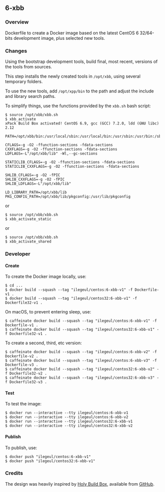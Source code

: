 ## 6-xbb

### Overview

Dockerfile to create a Docker image based on the latest CentOS 6 32/64-bits development image, plus selected new tools.

### Changes

Using the bootstrap development tools, build final, most recent, versions of the tools from sources. 

This step installs the newly created tools in `/opt/xbb`, using several temporary folders.

To use the new tools, add `/opt/xpp/bin` to the path and adjust the include and library search paths.

To simplify things, use the functions provided by the `xbb.sh` bash script:

```console
$ source /opt/xbb/xbb.sh
$ xbb_activate
xPack Build Box activated! CentOS 6.9, gcc (GCC) 7.2.0, ldd (GNU libc) 2.12

PATH=/opt/xbb/bin:/usr/local/sbin:/usr/local/bin:/usr/sbin:/usr/bin:/sbin:/bin

CFLAGS=-g -O2 -ffunction-sections -fdata-sections
CXXFLAGS=-g -O2 -ffunction-sections -fdata-sections
LDFLAGS=-L"/opt/xbb/lib" -Wl,--gc-sections

STATICLIB_CFLAGS=-g -O2 -ffunction-sections -fdata-sections
STATICLIB_CXXFLAGS=-g -O2 -ffunction-sections -fdata-sections

SHLIB_CFLAGS=-g -O2 -fPIC
SHLIB_CXXFLAGS=-g -O2 -fPIC
SHLIB_LDFLAGS=-L"/opt/xbb/lib"

LD_LIBRARY_PATH=/opt/xbb/lib
PKG_CONFIG_PATH=/opt/xbb/lib/pkgconfig:/usr/lib/pkgconfig
```

or 

```console
$ source /opt/xbb/xbb.sh
$ xbb_activate_static
```

or 

```console
$ source /opt/xbb/xbb.sh
$ xbb_activate_shared
```

### Developer

#### Create

To create the Docker image locally, use:

```console
$ cd ...
$ docker build --squash --tag "ilegeul/centos:6-xbb-v1" -f Dockerfile-v1 .
$ docker build --squash --tag "ilegeul/centos32:6-xbb-v1" -f Dockerfile32-v1 .
```

On macOS, to prevent entering sleep, use:

```console
$ caffeinate docker build --squash --tag "ilegeul/centos:6-xbb-v1" -f Dockerfile-v1 .
$ caffeinate docker build --squash --tag "ilegeul/centos32:6-xbb-v1" -f Dockerfile32-v1 .
```

To create a second, third, etc version:

```console
$ caffeinate docker build --squash --tag "ilegeul/centos:6-xbb-v2" -f Dockerfile-v2 .
$ caffeinate docker build --squash --tag "ilegeul/centos:6-xbb-v3" -f Dockerfile-v3 .
$ caffeinate docker build --squash --tag "ilegeul/centos32:6-xbb-v2" -f Dockerfile32-v2 .
$ caffeinate docker build --squash --tag "ilegeul/centos32:6-xbb-v3" -f Dockerfile32-v3 .
```

#### Test

To test the image:

```console
$ docker run --interactive --tty ilegeul/centos:6-xbb-v1
$ docker run --interactive --tty ilegeul/centos:6-xbb-v2
$ docker run --interactive --tty ilegeul/centos32:6-xbb-v1
$ docker run --interactive --tty ilegeul/centos32:6-xbb-v2
```

#### Publish

To publish, use:

```console
$ docker push "ilegeul/centos:6-xbb-v1"
$ docker push "ilegeul/centos32:6-xbb-v1"
```

### Credits

The design was heavily inspired by [Holy Build Box](http://phusion.github.io/holy-build-box/), available from [GitHub](https://github.com/phusion/holy-build-box).
